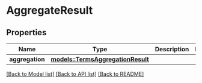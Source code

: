 # AggregateResult

## Properties

Name | Type | Description | Notes
------------ | ------------- | ------------- | -------------
**aggregation** | [**models::TermsAggregationResult**](TermsAggregationResult.md) |  | 

[[Back to Model list]](../README.md#documentation-for-models) [[Back to API list]](../README.md#documentation-for-api-endpoints) [[Back to README]](../README.md)


